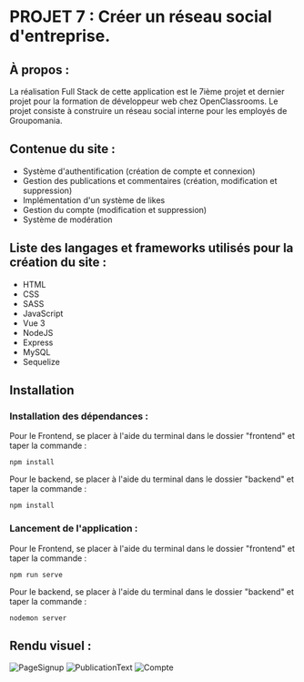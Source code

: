 # PROJET 7 : Créer un réseau social d'entreprise.

## **À propos :**
La réalisation Full Stack de cette application est le 7ième projet et dernier projet pour la formation de développeur web chez OpenClassrooms.
Le projet consiste à construire un réseau social interne pour les employés de Groupomania.

## **Contenue du site :**
- Système d'authentification (création de compte et
connexion)
- Gestion des publications et commentaires (création,
modification et suppression)
- Implémentation d'un système de likes
- Gestion du compte (modification et suppression)
- Système de modération

## **Liste des langages et frameworks utilisés pour la création du site :**
  - HTML
  - CSS
  - SASS
  - JavaScript
  - Vue 3
  - NodeJS
  - Express
  - MySQL
  - Sequelize

## Installation
### Installation des dépendances :

Pour le Frontend, se placer à l'aide du terminal dans le dossier "frontend" et taper la commande : 
```
npm install
```
Pour le backend, se placer à l'aide du terminal dans le dossier "backend" et taper la commande :
```
npm install
```

### Lancement de l'application :
Pour le Frontend, se placer à l'aide du terminal dans le dossier "frontend" et taper la commande : 
```
npm run serve
```
Pour le backend, se placer à l'aide du terminal dans le dossier "backend" et taper la commande :
```
nodemon server
```

## **Rendu visuel :**
![PageSignup](https://user-images.githubusercontent.com/97337779/181840529-687aad6d-560f-4003-85a8-b78e9ffa22bc.png)
![PublicationText](https://user-images.githubusercontent.com/97337779/181840832-8a5f9f52-66ea-4f6d-bbc5-27e53c27a71a.png)
![Compte](https://user-images.githubusercontent.com/97337779/181840851-5a20e12b-c896-4fe9-80c9-449b1c65f5db.png)
